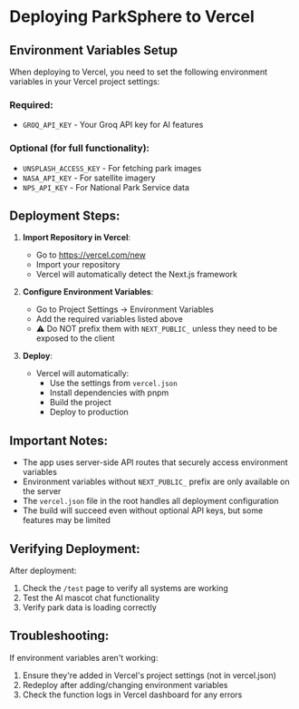 # Deploying ParkSphere to Vercel

## Environment Variables Setup

When deploying to Vercel, you need to set the following environment variables in your Vercel project settings:

### Required:
- `GROQ_API_KEY` - Your Groq API key for AI features

### Optional (for full functionality):
- `UNSPLASH_ACCESS_KEY` - For fetching park images
- `NASA_API_KEY` - For satellite imagery
- `NPS_API_KEY` - For National Park Service data

## Deployment Steps:

1. **Import Repository in Vercel**:
   - Go to https://vercel.com/new
   - Import your repository
   - Vercel will automatically detect the Next.js framework

2. **Configure Environment Variables**:
   - Go to Project Settings → Environment Variables
   - Add the required variables listed above
   - ⚠️ Do NOT prefix them with `NEXT_PUBLIC_` unless they need to be exposed to the client

3. **Deploy**:
   - Vercel will automatically:
     - Use the settings from `vercel.json`
     - Install dependencies with pnpm
     - Build the project
     - Deploy to production

## Important Notes:

- The app uses server-side API routes that securely access environment variables
- Environment variables without `NEXT_PUBLIC_` prefix are only available on the server
- The `vercel.json` file in the root handles all deployment configuration
- The build will succeed even without optional API keys, but some features may be limited

## Verifying Deployment:

After deployment:
1. Check the `/test` page to verify all systems are working
2. Test the AI mascot chat functionality
3. Verify park data is loading correctly

## Troubleshooting:

If environment variables aren't working:
1. Ensure they're added in Vercel's project settings (not in vercel.json)
2. Redeploy after adding/changing environment variables
3. Check the function logs in Vercel dashboard for any errors